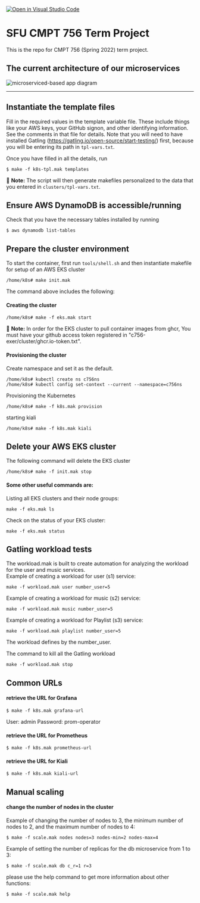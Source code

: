 [![Open in Visual Studio Code](https://classroom.github.com/assets/open-in-vscode-f059dc9a6f8d3a56e377f745f24479a46679e63a5d9fe6f495e02850cd0d8118.svg)](https://classroom.github.com/online_ide?assignment_repo_id=7229864&assignment_repo_type=AssignmentRepo)
# SFU CMPT 756 Term Project

This is the repo for CMPT 756 (Spring 2022) term project.

## The current architecture of our microservices
![microserviced-based app diagram](https://user-images.githubusercontent.com/44685975/159101267-cfe1dabf-2752-41cd-a1b4-b075f8656edb.jpg)

---


## Instantiate the template files

Fill in the required values in the template variable file. These include things like your AWS keys, your GitHub signon, and other identifying information. See the comments in that file for details. Note that you will need to have installed Gatling (https://gatling.io/open-source/start-testing/) first, because you will be entering its path in `tpl-vars.txt`.

Once you have filled in all the details, run
~~~
$ make -f k8s-tpl.mak templates
~~~

:loudspeaker: **Note:**  The script will then generate makefiles personalized to the data that you entered in `clusters/tpl-vars.txt`.


## Ensure AWS DynamoDB is accessible/running

Check that you have the necessary tables installed by running
~~~
$ aws dynamodb list-tables
~~~


## Prepare the cluster environment

To start the container, first run `tools/shell.sh` and then instantiate makefile for setup of an AWS EKS cluster
~~~
/home/k8s# make init.mak
~~~

The command above includes the following:

#### Creating the cluster
~~~
/home/k8s# make -f eks.mak start
~~~
:loudspeaker: **Note:** In order for the EKS cluster to pull container images from ghcr, You must have your github access token registered in "c756-exer/cluster/ghcr.io-token.txt".

#### Provisioning the cluster
Create namespace and set it as the default.
~~~
/home/k8s# kubectl create ns c756ns
/home/k8s# kubectl config set-context --current --namespace=c756ns
~~~
Provisioning the Kubernetes
~~~
/home/k8s# make -f k8s.mak provision
~~~
starting kiali
~~~
/home/k8s# make -f k8s.mak kiali
~~~

## Delete your AWS EKS cluster

The following command will delete the EKS cluster
~~~
/home/k8s# make -f init.mak stop
~~~


#### Some other useful commands are:
Listing all EKS clusters and their node groups:
~~~
make -f eks.mak ls 
~~~
Check on the status of your EKS cluster:
~~~
make -f eks.mak status
~~~

## Gatling workload tests
The workload.mak is built to create automation for analyzing the workload for the user and music services.  
Example of creating a workload for user (s1) service:
~~~
make -f workload.mak user number_user=5
~~~
Example of creating a workload for music (s2) service:
~~~
make -f workload.mak music number_user=5
~~~
Example of creating a workload for Playlist (s3) service:
~~~
make -f workload.mak playlist number_user=5
~~~
The workload defines by the number_user.

The command to kill all the Gatling workload
~~~
make -f workload.mak stop
~~~

## Common URLs 
#### retrieve the URL for Grafana
~~~
$ make -f k8s.mak grafana-url
~~~
User: admin
Password: prom-operator

#### retrieve the URL for Prometheus
~~~
$ make -f k8s.mak prometheus-url
~~~

#### retrieve the URL for Kiali
~~~
$ make -f k8s.mak kiali-url
~~~

## Manual scaling  

#### change the number of nodes in the cluster
Example of changing the number of nodes to 3, the minimum number of nodes to 2, and the maximum number of nodes to 4:
~~~
$ make -f scale.mak nodes nodes=3 nodes-min=2 nodes-max=4
~~~

Example of setting the number of replicas for the db microservice from 1 to 3:
~~~
$ make -f scale.mak db c_r=1 r=3
~~~
please use the help command to get more information about other functions:
~~~
$ make -f scale.mak help
~~~

